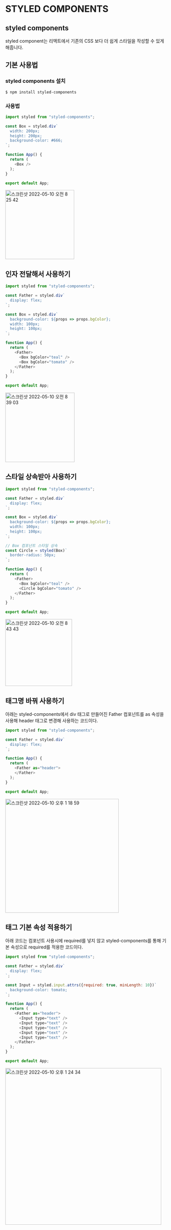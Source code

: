 # STYLED COMPONENTS

## styled components
styled component는 리액트에서 기존의 CSS 보다 더 쉽게 스타일을 작성할 수 있게 해줍니다.

## 기본 사용법

### styled components 설치
```SHELL
$ npm install styled-components
```

### 사용법
```JAVASCRIPT
import styled from "styled-components";

const Box = styled.div`
  width: 200px;
  height: 200px;
  background-color: #666;
`;

function App() {
  return (
    <Box />
  );
}

export default App;
```
<img width="215" alt="스크린샷 2022-05-10 오전 8 25 42" src="https://user-images.githubusercontent.com/87969561/167514384-885f29f9-aaf1-4da6-9136-ac24646bd8fb.png">


## 인자 전달해서 사용하기

```JAVASCRIPT
import styled from "styled-components";

const Father = styled.div`
  display: flex;
`;

const Box = styled.div`
  background-color: ${props => props.bgColor};
  width: 100px;
  height: 100px;
`;

function App() {
  return (
    <Father>
      <Box bgColor="teal" />
      <Box bgColor="tomato" />
    </Father>
  );
}

export default App;
```
<img width="216" alt="스크린샷 2022-05-10 오전 8 39 03" src="https://user-images.githubusercontent.com/87969561/167515413-0e2be447-0150-4225-8cba-00826a16c6f7.png">


## 스타일 상속받아 사용하기

```JAVASCRIPT
import styled from "styled-components";

const Father = styled.div`
  display: flex;
`;

const Box = styled.div`
  background-color: ${props => props.bgColor};
  width: 100px;
  height: 100px;
`;

// Box 컴포넌트 스타일 상속
const Circle = styled(Box)`
  border-radius: 50px;
`;

function App() {
  return (
    <Father>
      <Box bgColor="teal" />
      <Circle bgColor="tomato" />
    </Father>
  );
}

export default App;
```
<img width="208" alt="스크린샷 2022-05-10 오전 8 43 43" src="https://user-images.githubusercontent.com/87969561/167515793-5dc09bf0-ad65-4cc6-90c9-15dc21589875.png">


## 태그명 바꿔 사용하기

아래는 styled-components에서 div 태그로 만들어진 Father 컴포넌트를 as 속성을 사용해 header 태그로 변경해 사용하는 코드이다.

```JAVASCRIPT
import styled from "styled-components";

const Father = styled.div`
  display: flex;
`;

function App() {
  return (
    <Father as="header">
    </Father>
  );
}

export default App;
```

<img width="354" alt="스크린샷 2022-05-10 오후 1 18 59" src="https://user-images.githubusercontent.com/87969561/167541779-98ee83f0-172d-4445-aee8-6c5cba343fae.png">


## 태그 기본 속성 적용하기
아래 코드는 컴포넌트 사용시에 required를 넣지 않고 styled-components를 통해 기본 속성으로 required를 적용한 코드이다.
```JAVASCRIPT
import styled from "styled-components";

const Father = styled.div`
  display: flex;
`;

const Input = styled.input.attrs({required: true, minLength: 10})`
  background-color: tomato;
`;

function App() {
  return (
    <Father as="header">
      <Input type="text" />
      <Input type="text" />
      <Input type="text" />
      <Input type="text" />
      <Input type="text" />
    </Father>
  );
}

export default App;
```

<img width="487" alt="스크린샷 2022-05-10 오후 1 24 34" src="https://user-images.githubusercontent.com/87969561/167542364-ab236184-093f-4847-8aed-2984e245d3f7.png">

